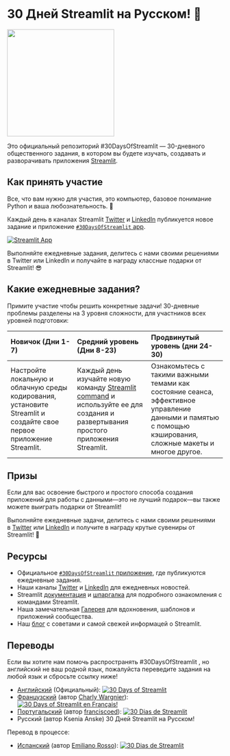 # 30 Дней Streamlit на Русском! 🎈

<img src='3AF34648-C61D-47CE-9E56-C496C5A7C240.jpeg' height=250>

Это официальный репозиторий #30DaysOfStreamlit — 30-дневного общественного задания, в котором вы будете изучать, создавать и разворачивать приложения [Streamlit](https://streamlit.io).

## Как принять участие

Все, что вам нужно для участия, это компьютер, базовое понимание Python и вашa любознательность. 🧠

Каждый день в каналах Streamlit [Twitter](https://twitter.com/streamlit) и [LinkedIn](https://www.linkedin.com/company/streamlit/posts/?feedView=all) публикуется новое задание и приложение [`#30DaysOfStreamlit` app](https://share.streamlit.io/streamlit/30days/).

[![Streamlit App](https://static.streamlit.io/badges/streamlit_badge_black_white.svg)](https://share.streamlit.io/streamlit/30days/)

Выполняйте ежедневные задания, делитесь с нами своими решениями в Twitter или LinkedIn и получайте в награду классные подарки от Streamlit! 😎

## Какие ежедневные задания?

Примите участие чтобы решить конкретные задачи! 30-дневные проблемы разделены на 3 уровня сложности, для участников всех уровней подготовки:

| Новичок (Дни 1-7) | Средний уровень (Дни 8-23) | Продвинутый уровень (дни 24-30) |
| :---        |    :----   |          :--- |
| Настройте локальную и облачную среды кодирования, установите Streamlit и создайте свое первое приложение Streamlit.| Каждый день изучайте новую команду [Streamlit command](https://docs.streamlit.io/library/api-reference) и используйте ее для создания и развертывания простого приложения Streamlit. | Ознакомьтесь с такими важными темами как состояние сеанса, эффективное управление данными и памятью с помощью кэширования, сложные макеты и многое другое.

## Призы

Если для вас освоение быстрого и простого способа создания приложений для работы с данными—это не лучший подарок—вы также можете выиграть подарки от Streamlit!

Выполняйте ежедневные задачи, делитесь с нами своими решениями в [Twitter](https://twitter.com/streamlit) или [LinkedIn](https://www.linkedin.com/company/streamlit/posts/?feedView=all) и получите в награду крутые сувениры от Streamlit! 🎁

## Ресурсы

- Официальное [`#30DaysOfStreamlit` приложение](https://share.streamlit.io/streamlit/30days/), где публикуются ежедневные задания.
- Наши каналы [Twitter](https://twitter.com/streamlit) и [LinkedIn](https://www.linkedin.com/company/streamlit/posts/?feedView=all) для ежедневных новостей.
- Streamlit [документация](https://docs.streamlit.io/) и [шпаргалка](https://docs.streamlit.io/library/cheatsheet) для подробного ознакомления с командами Streamlit.
- Наша замечательная [Галерея](https://streamlit.io/gallery) для вдохновения, шаблонов и приложений сообщества.
- Наш [блог](https://blog.streamlit.io/how-to-master-streamlit-for-data-science/) с советами и самой свежей информацей о Streamlit.

## Переводы

Если вы хотите нам помочь распространять #30DaysOfStreamlit , но английский не ваш родной язык, пожалуйста переведите задания на любой язык и сбросьте ссылку ниже!
- [Английский](https://github.com/streamlit/30days) (Официальный): [![30 Days of Streamlit](https://static.streamlit.io/badges/streamlit_badge_black_white.svg)](https://30days.streamlitapp.com)
- [Французский](https://github.com/streamlit/30days-French) (автор [Charly Wargnier](https://github.com/charlyWargnier/)): [![30 Days of Streamlit en Français!](https://static.streamlit.io/badges/streamlit_badge_black_white.svg)](https://30days-in-french.streamlitapp.com/)
- [Португальский](https://github.com/franciscoed/30days) (автор [franciscoed](https://github.com/franciscoed)): [![30 Dias de Streamlit](https://static.streamlit.io/badges/streamlit_badge_black_white.svg)](https://share.streamlit.io/franciscoed/30days)
- Русский (автор Ksenia Anske) 30 Дней Streamlit на Русском!

Перевод в процессе:
- [Испанский](https://github.com/arraydude/30days-spanish/) (автор [Emiliano Rosso](https://github.com/arraydude)): [![30 Dias de Streamlit](https://static.streamlit.io/badges/streamlit_badge_black_white.svg)](https://share.streamlit.io/arraydude/30days)

